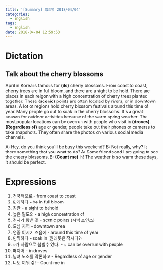 ```yaml
---
title: '[Summary] 입트영 2018/04/04'
categories:
  - English
tags:
  - English
date: 2018-04-04 12:59:53
---
```


# Dictation
## Talk about the cherry blossoms

April in Korea is famous for **(its)** cherry blossoms. From coast to coast, cherry trees are in full bloom, and there are a sight to be hold. There are places in each reigon with a high concentration of cherry trees planted together. These **(scenic)** points are often located by rivers, or in downtown areas. A lot of regions hold cherry blossom festivals around this time of year. Many people go out to soak in the cherry blossoms. It's a great season for outdoor activities because of the warm spring weather. The most popular locations can be overrun with people who visit in **(droves)**. **(Regardless of)** age or gender, people take out their phones or cameras to take snapshots. They often share the photos on various social media channels.

A: Hey, do you think you'll be busy this weekend?
B: Not really, why? Is there something that you wnat to do?
A: Some friends and I are going to see the cheery blossoms.
B: **(Count me)** in! The weather is so warm these days, it should be perfect.

# Expressions
1. 전국적으로 - from coast to coast
1. 만개하다 - be in full bloom
1. 장관 - a sight to behold
1. 높은 밀도의 -  a high concentration of
1. 경치가 좋은 곳 - scenic points (시닉 포인츠)
1. 도심 지역 - downtown area
1. 연중 이시기 즈음에 - around this time of year
1. 만끽하다 - soak in (원래뜻은 적시다?)
1. ~가 사람으로 붐빌수 있다. - ~ can be overrun with people
1. 떼지어 - in droves
1. 남녀 노소를 막론하고 - Regardless of age or gender
1. 나도 끼워 줘! - Count me in